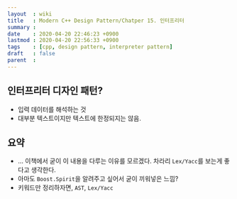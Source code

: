 ```yaml
---
layout  : wiki
title   : Modern C++ Design Pattern/Chatper 15. 인터프리터
summary : 
date    : 2020-04-20 22:46:23 +0900
lastmod : 2020-04-20 22:56:33 +0900
tags    : [cpp, design pattern, interpreter pattern]
draft   : false
parent  : 
---
```


## 인터프리터 디자인 패턴?
* 입력 데이터를 해석하는 것
* 대부분 텍스트이지만 텍스트에 한정되지는 않음.

## 요약
* ... 이책에서 굳이 이 내용을 다루는 이유를 모르겠다. 차라리 `Lex/Yacc`를
  보는게 좋다고 생각한다.
* 아마도 `Boost.Spirit`을 알려주고 싶어서 굳이 끼워넣은 느낌?
* 키워드만 정리하자면, `AST`, `Lex/Yacc`
